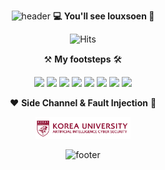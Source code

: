 <div align="center">

![header](https://capsule-render.vercel.app/api?type=waving&height=220&reversal=true&animation=twinkling&fontSize=50&color=gradient&customColorList=15,15,18,18&text=louxsoen&fontAlignY=30&desc=ego%20ostendam%20tibi%20lucem&descSize=18&descAlignY=42)
<b>💻 You'll see louxsoen 🐯</b>

![Hits](https://hits.seeyoufarm.com/api/count/incr/badge.svg?url=https%3A%2F%2Fgithub.com%2Flouxsoen%2Fhit-counter&count_bg=%23E2EBF0&title_bg=%23CFD9DF&icon=ghostery.svg&icon_color=%23E7E7E7&title=come+to+see+me&edge_flat=false)


⚒️ <b>My footsteps</b> 🛠 

<center><img src="https://img.shields.io/badge/C-A8B9CC?style=flat-square&logo=C&logoColor=white"/></a>
<img src="https://img.shields.io/badge/C++-00599C?style=flat-square&logo=C%2B%2B&logoColor=white"/></a>
<img src="https://img.shields.io/badge/Java-007396?style=flat-square&logo=Java&logoColor=white"/></a>
<img src="https://img.shields.io/badge/JavaScript-F7DF1E?style=flat-square&logo=JavaScript&logoColor=white"/></a>
<img src="https://img.shields.io/badge/Python-3766AB?style=flat-square&logo=Python&logoColor=white"/></a>
<img src="https://img.shields.io/badge/Jupyter-F37626?style=flat-square&logo=Jupyter&logoColor=white"/></a>
<img src="https://img.shields.io/badge/Swift-F05138?style=flat-square&logo=Swift&logoColor=white"/></a>
<img src="https://img.shields.io/badge/Rust-000000?style=flat-square&logo=Rust&logoColor=white"/></a></center>

❤️ <b>Side Channel & Fault Injection</b> 👀

<img src="CyberSec.png" alt="CyberSec" width="30%" height="30%" />

![footer](https://capsule-render.vercel.app/api?section=footer&type=waving&color=gradient&customColorList=15,15,18,18)

</div>

